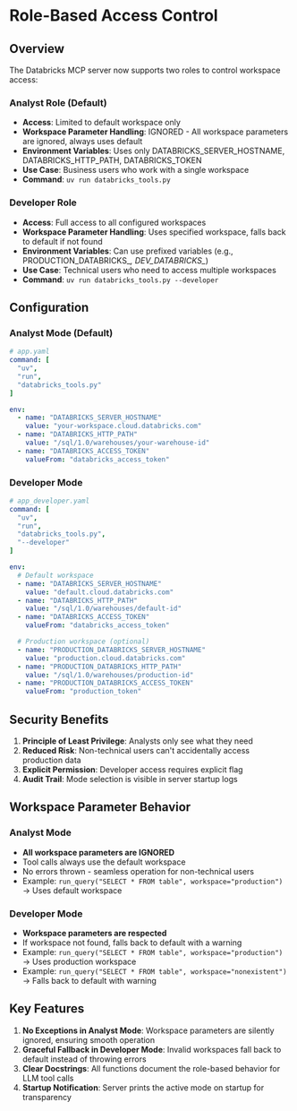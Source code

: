 # Role-Based Access Control

## Overview
The Databricks MCP server now supports two roles to control workspace access:

### Analyst Role (Default)
- **Access**: Limited to default workspace only
- **Workspace Parameter Handling**: IGNORED - All workspace parameters are ignored, always uses default
- **Environment Variables**: Uses only DATABRICKS_SERVER_HOSTNAME, DATABRICKS_HTTP_PATH, DATABRICKS_TOKEN
- **Use Case**: Business users who work with a single workspace
- **Command**: `uv run databricks_tools.py`

### Developer Role
- **Access**: Full access to all configured workspaces
- **Workspace Parameter Handling**: Uses specified workspace, falls back to default if not found
- **Environment Variables**: Can use prefixed variables (e.g., PRODUCTION_DATABRICKS_*, DEV_DATABRICKS_*)
- **Use Case**: Technical users who need to access multiple workspaces
- **Command**: `uv run databricks_tools.py --developer`

## Configuration

### Analyst Mode (Default)
```yaml
# app.yaml
command: [
  "uv",
  "run",
  "databricks_tools.py"
]

env:
  - name: "DATABRICKS_SERVER_HOSTNAME"
    value: "your-workspace.cloud.databricks.com"
  - name: "DATABRICKS_HTTP_PATH"
    value: "/sql/1.0/warehouses/your-warehouse-id"
  - name: "DATABRICKS_ACCESS_TOKEN"
    valueFrom: "databricks_access_token"
```

### Developer Mode
```yaml
# app_developer.yaml
command: [
  "uv",
  "run",
  "databricks_tools.py",
  "--developer"
]

env:
  # Default workspace
  - name: "DATABRICKS_SERVER_HOSTNAME"
    value: "default.cloud.databricks.com"
  - name: "DATABRICKS_HTTP_PATH"
    value: "/sql/1.0/warehouses/default-id"
  - name: "DATABRICKS_ACCESS_TOKEN"
    valueFrom: "databricks_access_token"

  # Production workspace (optional)
  - name: "PRODUCTION_DATABRICKS_SERVER_HOSTNAME"
    value: "production.cloud.databricks.com"
  - name: "PRODUCTION_DATABRICKS_HTTP_PATH"
    value: "/sql/1.0/warehouses/production-id"
  - name: "PRODUCTION_DATABRICKS_ACCESS_TOKEN"
    valueFrom: "production_token"
```

## Security Benefits
1. **Principle of Least Privilege**: Analysts only see what they need
2. **Reduced Risk**: Non-technical users can't accidentally access production data
3. **Explicit Permission**: Developer access requires explicit flag
4. **Audit Trail**: Mode selection is visible in server startup logs

## Workspace Parameter Behavior

### Analyst Mode
- **All workspace parameters are IGNORED**
- Tool calls always use the default workspace
- No errors thrown - seamless operation for non-technical users
- Example: `run_query("SELECT * FROM table", workspace="production")` → Uses default workspace

### Developer Mode
- **Workspace parameters are respected**
- If workspace not found, falls back to default with a warning
- Example: `run_query("SELECT * FROM table", workspace="production")` → Uses production workspace
- Example: `run_query("SELECT * FROM table", workspace="nonexistent")` → Falls back to default with warning

## Key Features
1. **No Exceptions in Analyst Mode**: Workspace parameters are silently ignored, ensuring smooth operation
2. **Graceful Fallback in Developer Mode**: Invalid workspaces fall back to default instead of throwing errors
3. **Clear Docstrings**: All functions document the role-based behavior for LLM tool calls
4. **Startup Notification**: Server prints the active mode on startup for transparency
